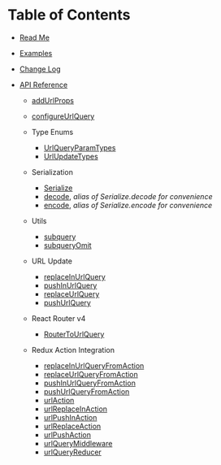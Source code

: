 # Table of Contents

* [Read Me](/README.md)
* [Examples](/docs/Examples.md)
* [Change Log](/CHANGELOG.md)


* [API Reference](/docs/api/README.md)
  * [addUrlProps](/docs/api/addUrlProps.md)
  * [configureUrlQuery](/docs/api/configureUrlQuery.md)

  * Type Enums
    * [UrlQueryParamTypes](/docs/api/UrlQueryParamTypes.md)
    * [UrlUpdateTypes](/docs/api/UrlUpdateTypes.md)

  * Serialization
    * [Serialize](/docs/api/Serialize.md)
    * [decode](/docs/api/Serialize.md#decode), _alias of Serialize.decode for convenience_
    * [encode](/docs/api/Serialize.md#encode), _alias of Serialize.encode for convenience_

  * Utils
    * [subquery](/docs/api/subquery.md)
    * [subqueryOmit](/docs/api/subqueryOmit.md)

  * URL Update
    * [replaceInUrlQuery](/docs/api/replaceInUrlQuery.md)
    * [pushInUrlQuery](/docs/api/pushInUrlQuery.md)
    * [replaceUrlQuery](/docs/api/replaceUrlQuery.md)
    * [pushUrlQuery](/docs/api/pushUrlQuery.md)

  * React Router v4
    * [RouterToUrlQuery](/docs/api/RouterToUrlQuery.md)

  * Redux Action Integration
    * [replaceInUrlQueryFromAction](/docs/api/replaceInUrlQueryFromAction.md)
    * [replaceUrlQueryFromAction](/docs/api/replaceUrlQueryFromAction.md)
    * [pushInUrlQueryFromAction](/docs/api/pushInUrlQueryFromAction.md)
    * [pushUrlQueryFromAction](/docs/api/pushUrlQueryFromAction.md)
    * [urlAction](/docs/api/urlAction.md)
    * [urlReplaceInAction](/docs/api/urlReplaceInAction.md)
    * [urlPushInAction](/docs/api/urlPushInAction.md)
    * [urlReplaceAction](/docs/api/urlReplaceAction.md)
    * [urlPushAction](/docs/api/urlPushAction.md)
    * [urlQueryMiddleware](/docs/api/urlQueryMiddleware.md)
    * [urlQueryReducer](/docs/api/urlQueryReducer.md)
